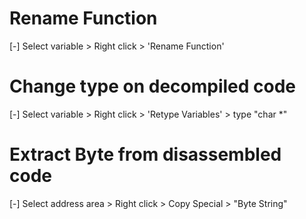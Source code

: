 # Rename Function
[-] Select variable > Right click > 'Rename Function'  

# Change type on decompiled code
[-] Select variable > Right click > 'Retype Variables' > type "char *"  

# Extract Byte from disassembled code
[-] Select address area > Right click > Copy Special > "Byte String"